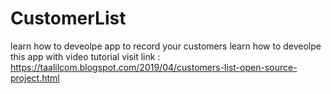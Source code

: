 # CustomerList
learn how to deveolpe app to record your customers
learn how to deveolpe this app with video tutorial 
visit link : https://taalilcom.blogspot.com/2019/04/customers-list-open-source-project.html
